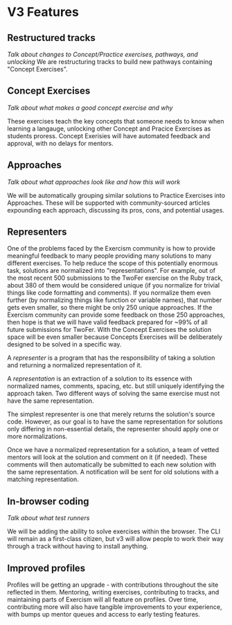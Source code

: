 # V3 Features

## Restructured tracks

_Talk about changes to Concept/Practice exercises, pathways, and unlocking_
We are restructuring tracks to build new pathways containing "Concept Exercises".

## Concept Exercises

_Talk about what makes a good concept exercise and why_

These exercises teach the key concepts that someone needs to know when learning a langauge, unlocking other Concept and Pracice Exercises as students proress. Concept Exerisies will have automated feedback and approval, with no delays for mentors.

## Approaches

_Talk about what approaches look like and how this will work_

We will be automatically grouping similar solutions to Practice Exercises into Approaches. These will be supported with community-sourced articles expounding each approach, discussing its pros, cons, and potential usages.

## Representers

One of the problems faced by the Exercism community is how to provide meaningful feedback to many people providing many solutions to many different exercises. To help reduce the scope of this potentially enormous task, solutions are normalized into "representations". For example, out of the most recent 500 submissions to the TwoFer exercise on the Ruby track, about 380 of them would be considered unique (if you normalize for trivial things like code formatting and comments). If you normalize them even further (by normalizing things like function or variable names), that number gets even smaller, so there might be only 250 unique approaches. If the Exercism community can provide some feedback on those 250 approaches, then hope is that we will have valid feedback prepared for ~99% of all future submissions for TwoFer. With the Concept Exercises the solution space will be even smaller because Concepts Exercises will be deliberately designed to be solved in a specific way.

A _representer_ is a program that has the responsibility of taking a solution and returning a normalized representation of it. 

A _representation_ is an extraction of a solution to its essence with normalized names, comments, spacing, etc. but still uniquely identifying the approach taken. Two different ways of solving the same exercise must not have the same representation.

The simplest representer is one that merely returns the solution's source code. However, as our goal is to have the same representation for solutions only differing in non-essential details, the representer should apply one or more normalizations.

Once we have a normalized representation for a solution, a team of vetted mentors will look at the solution and comment on it (if needed). These comments will then automatically be submitted to each new solution with the same representation. A notification will be sent for old solutions with a matching representation.

## In-browser coding

_Talk about what test runners_

We will be adding the ability to solve exercises within the browser. The CLI will remain as a first-class citizen, but v3 will allow people to work their way through a track without having to install anything.

## Improved profiles

Profiles will be getting an upgrade - with contributions throughout the site reflected in them. Mentoring, writing exercises, contributing to tracks, and maintaining parts of Exercism will all feature on profiles. Over time, contributing more will also have tangible improvements to your experience, with bumps up mentor queues and access to early testing features.
